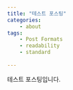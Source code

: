 ```yaml
---
title: "테스트 포스팅"
categories:
    - about
tags:
    - Post Formats
    - readability
    - standard
    
---
```

테스트 포스팅입니다.
